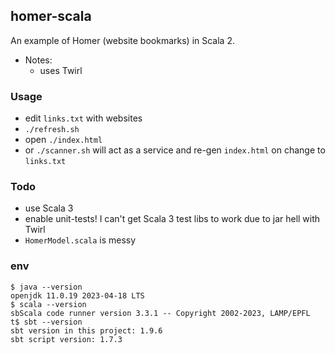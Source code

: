 ## homer-scala

An example of Homer (website bookmarks) in Scala 2.

* Notes:
    - uses Twirl

### Usage

* edit `links.txt` with websites
* `./refresh.sh`
* open `./index.html`
* or `./scanner.sh` will act as a service and re-gen `index.html` on change to `links.txt`

### Todo

* use Scala 3
* enable unit-tests! I can't get Scala 3 test libs to work due to jar hell with Twirl
* `HomerModel.scala` is messy 

### env

```
$ java --version
openjdk 11.0.19 2023-04-18 LTS
$ scala --version
sbScala code runner version 3.3.1 -- Copyright 2002-2023, LAMP/EPFL
t$ sbt --version
sbt version in this project: 1.9.6
sbt script version: 1.7.3
```

